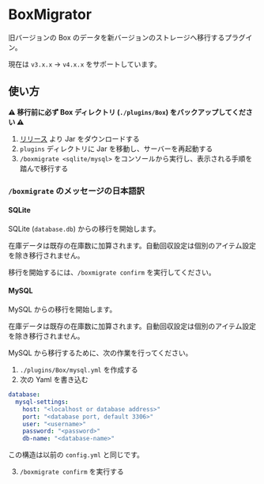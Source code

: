 # BoxMigrator

旧バージョンの Box のデータを新バージョンのストレージへ移行するプラグイン。

現在は `v3.x.x` -> `v4.x.x` をサポートしています。

## 使い方

**⚠ 移行前に必ず Box ディレクトリ (`./plugins/Box`) をバックアップしてください ⚠**

1. [リリース](https://github.com/okocraft/BoxMigrator/releases) より Jar をダウンロードする
2. `plugins` ディレクトリに Jar を移動し、サーバーを再起動する
3. `/boxmigrate <sqlite/mysql>` をコンソールから実行し、表示される手順を踏んで移行する

### `/boxmigrate` のメッセージの日本語訳

#### SQLite

SQLite (`database.db`) からの移行を開始します。

在庫データは既存の在庫数に加算されます。自動回収設定は個別のアイテム設定を除き移行されません。

移行を開始するには、`/boxmigrate confirm` を実行してください。

#### MySQL

MySQL からの移行を開始します。

在庫データは既存の在庫数に加算されます。自動回収設定は個別のアイテム設定を除き移行されません。

MySQL から移行するために、次の作業を行ってください。

1. `./plugins/Box/mysql.yml` を作成する
2. 次の Yaml を書き込む

```yml
database:
  mysql-settings:
    host: "<localhost or database address>"
    port: "<database port, default 3306>"
    user: "<username>"
    password: "<password>"
    db-name: "<database-name>"
```

この構造は以前の `config.yml` と同じです。

3. `/boxmigrate confirm` を実行する
